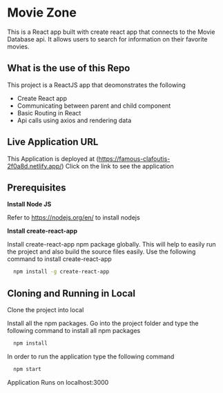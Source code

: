 # Movie Zone

This is a React app built with create react app that connects to the Movie Database api. It allows users to search for information on their favorite movies.

## What is the use of this Repo

This project is a ReactJS app that deomonstrates the following

- Create React app
- Communicating between parent and child component
- Basic Routing in React
- Api calls using axios and rendering data

## Live Application URL

This Application is deployed at (https://famous-clafoutis-2f0a8d.netlify.app/) Click on the link to see the application

## Prerequisites

**Install Node JS**

Refer to https://nodejs.org/en/ to install nodejs

**Install create-react-app**

Install create-react-app npm package globally. This will help to easily run the project and also build the source files easily. Use the following command to install create-react-app

```bash
  npm install -g create-react-app
```

## Cloning and Running in Local

Clone the project into local

Install all the npm packages. Go into the project folder and type the following command to install all npm packages

```bash
  npm install
```

In order to run the application type the following command

```bash
  npm start
```

Application Runs on localhost:3000
